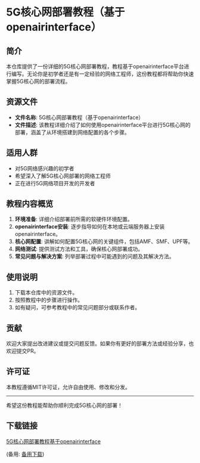 # 5G核心网部署教程（基于openairinterface）

## 简介
本仓库提供了一份详细的5G核心网部署教程，教程基于openairinterface平台进行编写。无论你是初学者还是有一定经验的网络工程师，这份教程都将帮助你快速掌握5G核心网的部署流程。

## 资源文件
- **文件名称**: 5G核心网部署教程（基于openairinterface）
- **文件描述**: 该教程详细介绍了如何使用openairinterface平台进行5G核心网的部署，涵盖了从环境搭建到网络配置的各个步骤。

## 适用人群
- 对5G网络感兴趣的初学者
- 希望深入了解5G核心网部署的网络工程师
- 正在进行5G网络项目开发的开发者

## 教程内容概览
1. **环境准备**: 详细介绍部署前所需的软硬件环境配置。
2. **openairinterface安装**: 逐步指导如何在本地或云端服务器上安装openairinterface。
3. **核心网配置**: 讲解如何配置5G核心网的关键组件，包括AMF、SMF、UPF等。
4. **网络测试**: 提供测试方法和工具，确保核心网部署成功。
5. **常见问题与解决方案**: 列举部署过程中可能遇到的问题及其解决方法。

## 使用说明
1. 下载本仓库中的资源文件。
2. 按照教程中的步骤进行操作。
3. 如有疑问，可参考教程中的常见问题部分或联系作者。

## 贡献
欢迎大家提出改进建议或提交问题反馈。如果你有更好的部署方法或经验分享，也欢迎提交PR。

## 许可证
本教程遵循MIT许可证，允许自由使用、修改和分发。

---
希望这份教程能帮助你顺利完成5G核心网的部署！

## 下载链接
[5G核心网部署教程基于openairinterface](https://pan.quark.cn/s/7387339e1b78) 

(备用: [备用下载](https://pan.baidu.com/s/1CLCUMrGmfsTgp29Bil_n3A?pwd=1234))
